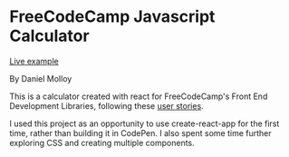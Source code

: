 # FreeCodeCamp Javascript Calculator

[Live example](https://danmolloy.github.io/calculator)

By Daniel Molloy

This is a calculator created with react for FreeCodeCamp's Front End Development Libraries, following these [user stories](https://www.freecodecamp.org/learn/front-end-libraries/front-end-libraries-projects/build-a-javascript-calculator).

I used this project as an opportunity to use create-react-app for the first time, rather than building it in CodePen. I also spent some time further exploring CSS and creating multiple components.

